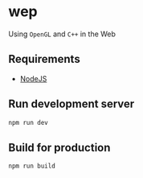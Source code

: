 # wep

Using `OpenGL` and `C++` in the Web

## Requirements
- [NodeJS](https://nodejs.org/en/)

## Run development server
```sh
npm run dev
``` 

## Build for production
```sh
npm run build
```